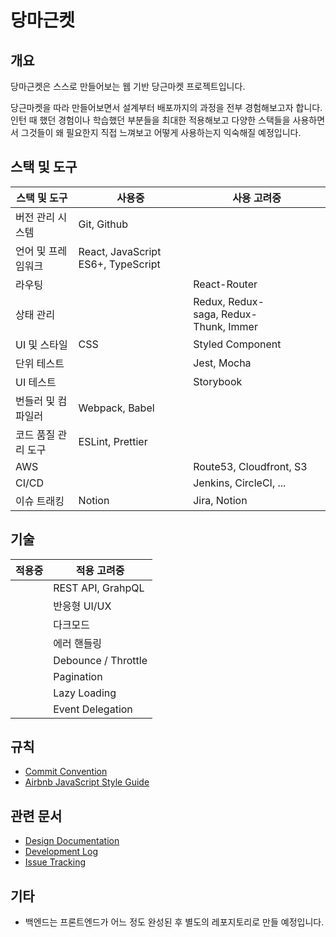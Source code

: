 # 당마근켓

## 개요

당마근켓은 스스로 만들어보는 웹 기반 당근마켓 프로젝트입니다.

당근마켓을 따라 만들어보면서 설계부터 배포까지의 과정을 전부 경험해보고자 합니다. 인턴 때 했던 경험이나 학습했던 부분들을 최대한 적용해보고 다양한 스택들을 사용하면서 그것들이 왜 필요한지 직접 느껴보고 어떻게 사용하는지 익숙해질 예정입니다.

## 스택 및 도구

| 스택 및 도구        | 사용중                             | 사용 고려중                           |
| ------------------- | ---------------------------------- | ------------------------------------- |
| 버전 관리 시스템    | Git, Github                        |                                       |
| 언어 및 프레임워크  | React, JavaScript ES6+, TypeScript |                                       |
| 라우팅              |                                    | React-Router                          |
| 상태 관리           |                                    | Redux, Redux-saga, Redux-Thunk, Immer |
| UI 및 스타일        | CSS                                | Styled Component                      |
| 단위 테스트         |                                    | Jest, Mocha                           |
| UI 테스트           |                                    | Storybook                             |
| 번들러 및 컴파일러  | Webpack, Babel                     |                                       |
| 코드 품질 관리 도구 | ESLint, Prettier                   |                                       |
| AWS                 |                                    | Route53, Cloudfront, S3               |
| CI/CD               |                                    | Jenkins, CircleCI, ...                |
| 이슈 트래킹         | Notion                             | Jira, Notion                          |

## 기술

| 적용중 | 적용 고려중         |
| ------ | ------------------- |
|        | REST API, GrahpQL   |
|        | 반응형 UI/UX        |
|        | 다크모드            |
|        | 에러 핸들링         |
|        | Debounce / Throttle |
|        | Pagination          |
|        | Lazy Loading        |
|        | Event Delegation    |

## 규칙

- [Commit Convention](https://doublesprogramming.tistory.com/256)
- [Airbnb JavaScript Style Guide](https://github.com/airbnb/javascript)

## 관련 문서

- [Design Documentation](https://chamtuna.notion.site/Design-Documentation-e8718f5561cb4d91ad2afbbc635700a9)
- [Development Log](https://www.notion.so/chamtuna/041057c41a39450180a58dbaef6c6d9c)
- [Issue Tracking](https://www.notion.so/chamtuna/464c7517c06f49b0986e8e868735f5a0?v=8a994d24e73144a1b350c88ae6abe658)

## 기타

- 백엔드는 프론트엔드가 어느 정도 완성된 후 별도의 레포지토리로 만들 예정입니다.
